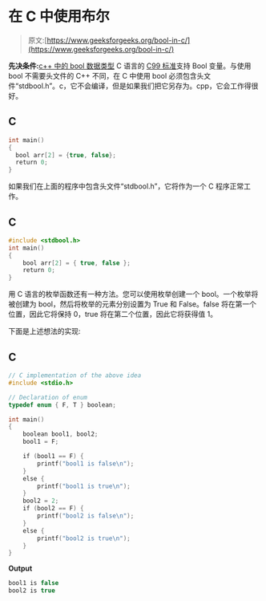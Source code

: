 # 在 C 中使用布尔

> 原文:[https://www.geeksforgeeks.org/bool-in-c/](https://www.geeksforgeeks.org/bool-in-c/)

**先决条件:**[c++ 中的 bool 数据类型](https://www.geeksforgeeks.org/bool-data-type-in-c/)
C 语言的 [C99 标准](http://en.wikipedia.org/wiki/C99)支持 Bool 变量。与使用 bool 不需要头文件的 C++ 不同，在 C 中使用 bool 必须包含头文件“stdbool.h”。c，它不会编译，但是如果我们把它另存为。cpp，它会工作得很好。

## C

```cpp
int main()
{
  bool arr[2] = {true, false};
  return 0;
}
```

如果我们在上面的程序中包含头文件“stdbool.h”，它将作为一个 C 程序正常工作。

## C

```cpp
#include <stdbool.h>
int main()
{
    bool arr[2] = { true, false };
    return 0;
}
```

用 C 语言的枚举函数还有一种方法。您可以使用枚举创建一个 bool。一个枚举将被创建为 bool，然后将枚举的元素分别设置为 True 和 False。false 将在第一个位置，因此它将保持 0，true 将在第二个位置，因此它将获得值 1。

下面是上述想法的实现:

## C

```cpp
// C implementation of the above idea
#include <stdio.h>

// Declaration of enum
typedef enum { F, T } boolean;

int main()
{
    boolean bool1, bool2;
    bool1 = F;

    if (bool1 == F) {
        printf("bool1 is false\n");
    }
    else {
        printf("bool1 is true\n");
    }
    bool2 = 2;
    if (bool2 == F) {
        printf("bool2 is false\n");
    }
    else {
        printf("bool2 is true\n");
    }
}
```

**Output**

```cpp
bool1 is false
bool2 is true

```
